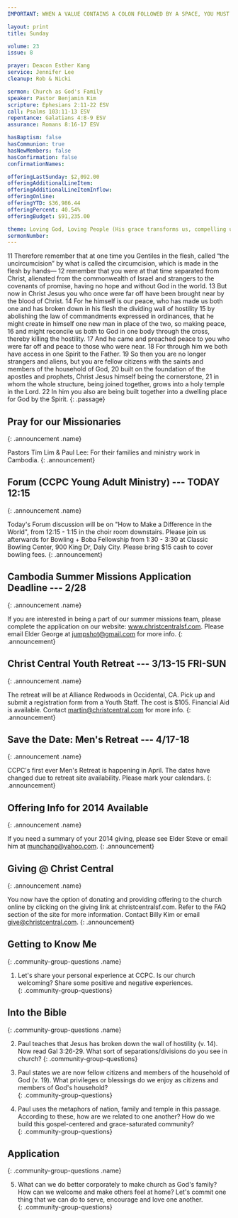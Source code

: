 ```yaml
---
IMPORTANT: WHEN A VALUE CONTAINS A COLON FOLLOWED BY A SPACE, YOU MUST USE &#58;

layout: print
title: Sunday

volume: 23
issue: 8

prayer: Deacon Esther Kang
service: Jennifer Lee
cleanup: Rob & Nicki

sermon: Church as God's Family
speaker: Pastor Benjamin Kim
scripture: Ephesians 2:11-22 ESV
call: Psalms 103:11-13 ESV
repentance: Galatians 4:8-9 ESV
assurance: Romans 8:16-17 ESV

hasBaptism: false
hasCommunion: true
hasNewMembers: false
hasConfirmation: false
confirmationNames: 

offeringLastSunday: $2,092.00
offeringAdditionalLineItem: 
offeringAdditionalLineItemInflow: 
offeringOnline: 
offeringYTD: $36,986.44
offeringPercent: 40.54%
offeringBudget: $91,235.00

theme: Loving God, Loving People (His grace transforms us, compelling us to love others)
sermonNumber: 
---
```

11 Therefore remember that at one time you Gentiles in the flesh, called “the uncircumcision” by what is called the circumcision, which is made in the flesh by hands— 12 remember that you were at that time separated from Christ, alienated from the commonwealth of Israel and strangers to the covenants of promise, having no hope and without God in the world. 13 But now in Christ Jesus you who once were far off have been brought near by the blood of Christ. 14 For he himself is our peace, who has made us both one and has broken down in his flesh the dividing wall of hostility 15 by abolishing the law of commandments expressed in ordinances, that he might create in himself one new man in place of the two, so making peace, 16 and might reconcile us both to God in one body through the cross, thereby killing the hostility. 17 And he came and preached peace to you who were far off and peace to those who were near. 18 For through him we both have access in one Spirit to the Father. 19 So then you are no longer strangers and aliens, but you are fellow citizens with the saints and members of the household of God, 20 built on the foundation of the apostles and prophets, Christ Jesus himself being the cornerstone, 21 in whom the whole structure, being joined together, grows into a holy temple in the Lord. 22 In him you also are being built together into a dwelling place for God by the Spirit.
{: .passage}




## Pray for our Missionaries
{: .announcement .name}

Pastors Tim Lim & Paul Lee: For their families and ministry work in Cambodia.
{: .announcement}

## Forum (CCPC Young Adult Ministry) --- TODAY 12:15
{: .announcement .name}

Today's Forum discussion will be on "How to Make a Difference in the World", from 12:15 - 1:15 in the choir room downstairs. Please join us afterwards for Bowling + Boba Fellowship from 1:30 - 3:30 at Classic Bowling Center, 900 King Dr, Daly City. Please bring $15 cash to cover bowling fees.
{: .announcement}

## Cambodia Summer Missions Application Deadline --- 2/28
{: .announcement .name}

If you are interested in being a part of our summer missions team, please complete the application on our website: www.christcentralsf.com. Please email Elder George at jumpshot@gmail.com for more info.
{: .announcement}

## Christ Central Youth Retreat --- 3/13-15 FRI-SUN
{: .announcement .name}

The retreat will be at Alliance Redwoods in Occidental, CA. Pick up and submit a registration form from a Youth Staff. The cost is $105. Financial Aid is available. Contact martin@christcentral.com for more info.
{: .announcement}

## Save the Date&#58; Men's Retreat --- 4/17-18
{: .announcement .name}

CCPC's first ever Men's Retreat is happening in April. The dates have changed due to retreat site availability. Please mark your calendars.
{: .announcement}

## Offering Info for 2014 Available
{: .announcement .name}

If you need a summary of your 2014 giving, please see Elder Steve or email him at munchang@yahoo.com.
{: .announcement}

## Giving @ Christ Central
{: .announcement .name}

You now have the option of donating and providing offering to the church online by clicking on the giving link at christcentralsf.com. Refer to the FAQ section of the site for more information. Contact Billy Kim or email give@christcentral.com. 
{: .announcement}

## Getting to Know Me
{: .community-group-questions .name}

1) Let's share your personal experience at CCPC. Is our church welcoming? Share some positive and negative experiences.  
{: .community-group-questions}

## Into the Bible
{: .community-group-questions .name}

2) Paul teaches that Jesus has broken down the wall of hostility (v. 14). Now read Gal 3:26-29. What sort of separations/divisions do you see in church? 
{: .community-group-questions}

3) Paul states we are now fellow citizens and members of the household of God (v. 19). What privileges or blessings do we enjoy as citizens and members of God's household?   
{: .community-group-questions}

4) Paul uses the metaphors of nation, family and temple in this passage. According to these, how are we related to one another? How do we build this gospel-centered and grace-saturated community?  
{: .community-group-questions}

## Application
{: .community-group-questions .name}

5) What can we do better corporately to make church as God's family? How can we welcome and make others feel at home? Let's commit one thing that we can do to serve, encourage and love one another.   
{: .community-group-questions}

